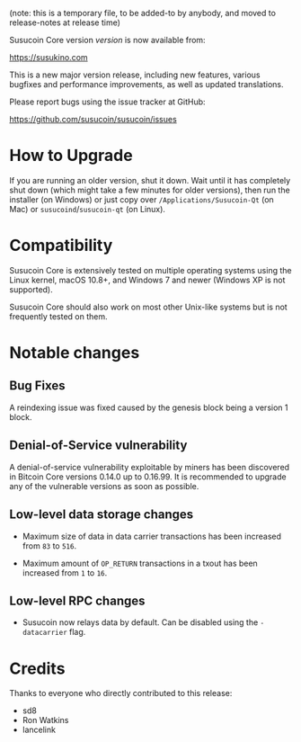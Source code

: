(note: this is a temporary file, to be added-to by anybody, and moved to
release-notes at release time)

Susucoin Core version *version* is now available from:

  <https://susukino.com>

This is a new major version release, including new features, various bugfixes
and performance improvements, as well as updated translations.

Please report bugs using the issue tracker at GitHub:

  <https://github.com/susucoin/susucoin/issues>

How to Upgrade
==============

If you are running an older version, shut it down. Wait until it has completely
shut down (which might take a few minutes for older versions), then run the
installer (on Windows) or just copy over `/Applications/Susucoin-Qt` (on Mac)
or `susucoind`/`susucoin-qt` (on Linux).

Compatibility
==============

Susucoin Core is extensively tested on multiple operating systems using
the Linux kernel, macOS 10.8+, and Windows 7 and newer (Windows XP is not supported).

Susucoin Core should also work on most other Unix-like systems but is not
frequently tested on them.

Notable changes
===============

Bug Fixes
---------

A reindexing issue was fixed caused by the genesis block being a version 1 block.

Denial-of-Service vulnerability
-------------------------------

A denial-of-service vulnerability exploitable by miners has been discovered in
Bitcoin Core versions 0.14.0 up to 0.16.99. It is recommended to upgrade any of
the vulnerable versions as soon as possible. 

Low-level data storage changes
------------------------------

- Maximum size of data in data carrier transactions has been increased from
  `83` to `516`.

- Maximum amount of `OP_RETURN` transactions in a txout has been increased 
  from `1` to `16`.

Low-level RPC changes
---------------------

- Susucoin now relays data by default. Can be disabled using the 
  `-datacarrier` flag.

Credits
=======

Thanks to everyone who directly contributed to this release:
  - sd8
  - Ron Watkins
  - lancelink

